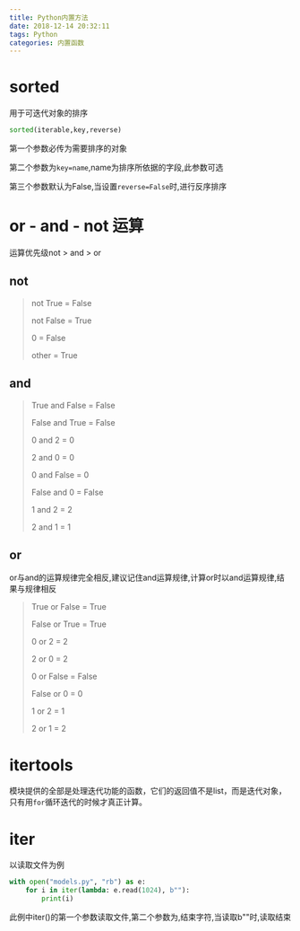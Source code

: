 ```yaml
---
title: Python内置方法
date: 2018-12-14 20:32:11
tags: Python
categories: 内置函数
---
```


# sorted

用于可迭代对象的排序

```python
sorted(iterable,key,reverse)
```

<!--more-->

第一个参数必传为需要排序的对象

第二个参数为`key=name`,name为排序所依据的字段,此参数可选

第三个参数默认为False,当设置`reverse=False`时,进行反序排序

# or - and - not 运算

运算优先级not  >  and  >  or

## not

> not True = False
>
> not False = True
>
> 0 = False
>
> other = True

## and

> True and False = False
>
> False and True = False
>
> 0 and 2 = 0
>
> 2 and 0 = 0
>
> 0 and False = 0
>
> False and 0 = False
>
> 1 and 2 = 2
>
> 2 and 1 = 1

##  or

or与and的运算规律完全相反,建议记住and运算规律,计算or时以and运算规律,结果与规律相反

> True or False = True
>
> False or True = True
>
> 0 or 2 = 2
>
> 2 or 0 = 2
>
> 0 or False = False
>
> False or 0 = 0
>
> 1 or 2 = 1
>
> 2 or 1 = 2

# itertools

模块提供的全部是处理迭代功能的函数，它们的返回值不是list，而是迭代对象，只有用`for`循环迭代的时候才真正计算。

# iter

以读取文件为例

```python
with open("models.py", "rb") as e:
    for i in iter(lambda: e.read(1024), b""):
        print(i)
```

此例中iter()的第一个参数读取文件,第二个参数为,结束字符,当读取b""时,读取结束